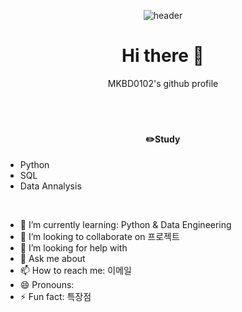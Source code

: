<div align="center">

![header](https://capsule-render.vercel.app/api?type=rounded&color=FFF8B6&height=150&section=header&text=Welcome)
<h1>
Hi there 👋
</h1>
MKBD0102's github profile
</div>

<br/>
<br/>
<br/>

<div align="center">
<h4>
✏️Study
</h4>
</div>

- Python  
- SQL
- Data Annalysis

<br/>

- 🌱 I’m currently learning: Python & Data Engineering
- 👯 I’m looking to collaborate on 프로젝트
- 🤔 I’m looking for help with 
- 💬 Ask me about 
- 📫 How to reach me: 이메일
- 😄 Pronouns: 
- ⚡ Fun fact: 특장점

